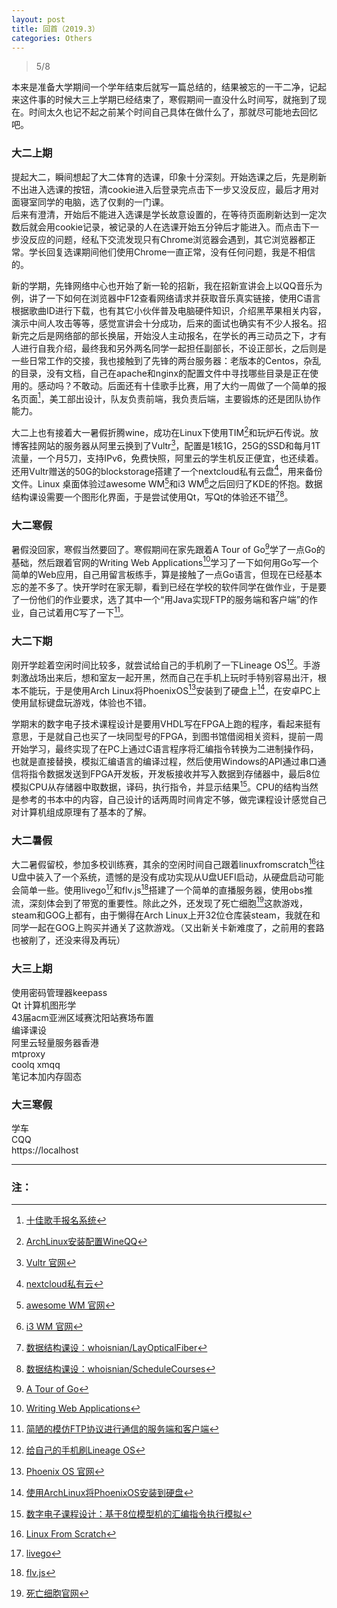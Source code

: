 ```yaml
---
layout: post
title: 回首（2019.3）
categories: Others
---
```


> 5/8  

<!-- more -->

本来是准备大学期间一个学年结束后就写一篇总结的，结果被忘的一干二净，记起来这件事的时候大三上学期已经结束了，寒假期间一直没什么时间写，就拖到了现在。时间太久也记不起之前某个时间自己具体在做什么了，那就尽可能地去回忆吧。  

### 大二上期
提起大二，瞬间想起了大二体育的选课，印象十分深刻。开始选课之后，先是刷新不出进入选课的按钮，清cookie进入后登录完点击下一步又没反应，最后才用对面寝室同学的电脑，选了仅剩的一门课。  
后来有澄清，开始后不能进入选课是学长故意设置的，在等待页面刷新达到一定次数后就会用cookie记录，被记录的人在选课开始五分钟后才能进入。而点击下一步没反应的问题，经私下交流发现只有Chrome浏览器会遇到，其它浏览器都正常。学长回复选课期间他们使用Chrome一直正常，没有任何问题，我是不相信的。  

新的学期，先锋网络中心也开始了新一轮的招新，我在招新宣讲会上以QQ音乐为例，讲了一下如何在浏览器中F12查看网络请求并获取音乐真实链接，使用C语言根据歌曲ID进行下载，也有其它小伙伴普及电脑硬件知识，介绍黑苹果相关内容，演示中间人攻击等等，感觉宣讲会十分成功，后来的面试也确实有不少人报名。招新完之后是网络部的部长换届，开始没人主动报名，在学长的再三动员之下，才有人进行自我介绍，最终我和另外两名同学一起担任副部长，不设正部长，之后则是一些日常工作的交接，我也接触到了先锋的两台服务器：老版本的Centos，杂乱的目录，没有文档，自己在apache和nginx的配置文件中寻找哪些目录是正在使用的。感动吗？不敢动。后面还有十佳歌手比赛，用了大约一周做了一个简单的报名页面[^1]，美工部出设计，队友负责前端，我负责后端，主要锻炼的还是团队协作能力。  

大二上也有接着大一暑假折腾wine，成功在Linux下使用TIM[^2]和玩炉石传说。放博客挂网站的服务器从阿里云换到了Vultr[^3]，配置是1核1G，25G的SSD和每月1T流量，一个月5刀，支持IPv6，免费快照，阿里云的学生机反正便宜，也还续着。还用Vultr赠送的50G的blockstorage搭建了一个nextcloud私有云盘[^4]，用来备份文件。Linux 桌面体验过awesome WM[^5]和i3 WM[^6]之后回归了KDE的怀抱。数据结构课设需要一个图形化界面，于是尝试使用Qt，写Qt的体验还不错[^7][^8]。  

### 大二寒假
暑假没回家，寒假当然要回了。寒假期间在家先跟着A Tour of Go[^9]学了一点Go的基础，然后跟着官网的Writing Web Applications[^10]学习了一下如何用Go写一个简单的Web应用，自己用留言板练手，算是接触了一点Go语言，但现在已经基本忘的差不多了。快开学时在家无聊，看到已经在学校的软件同学在做作业，于是要了一份他们的作业要求，选了其中一个“用Java实现FTP的服务端和客户端”的作业，自己试着用C写了一下[^11]。  

### 大二下期
刚开学趁着空闲时间比较多，就尝试给自己的手机刷了一下Lineage OS[^12]。手游刺激战场出来后，想和室友一起开黑，然而自己在手机上玩时手特别容易出汗，根本不能玩，于是使用Arch Linux将PhoenixOS[^13]安装到了硬盘上[^14]，在安卓PC上使用鼠标键盘玩游戏，体验也不错。  

学期末的数字电子技术课程设计是要用VHDL写在FPGA上跑的程序，看起来挺有意思，于是就自己也买了一块同型号的FPGA，到图书馆借阅相关资料，提前一周开始学习，最终实现了在PC上通过C语言程序将汇编指令转换为二进制操作码，也就是直接替换，模拟汇编语言的编译过程，然后使用Windows的API通过串口通信将指令数据发送到FPGA开发板，开发板接收并写入数据到存储器中，最后8位模拟CPU从存储器中取数据，译码，执行指令，并显示结果[^15]。CPU的结构当然是参考的书本中的内容，自己设计的话两周时间肯定不够，做完课程设计感觉自己对计算机组成原理有了基本的了解。  

### 大二暑假
大二暑假留校，参加多校训练赛，其余的空闲时间自己跟着linuxfromscratch[^16]往U盘中装入了一个系统，遗憾的是没有成功实现从U盘UEFI启动，从硬盘启动可能会简单一些。使用livego[^17]和flv.js[^18]搭建了一个简单的直播服务器，使用obs推流，深刻体会到了带宽的重要性。除此之外，还发现了死亡细胞[^19]这款游戏，steam和GOG上都有，由于懒得在Arch Linux上开32位仓库装steam，我就在和同学一起在GOG上购买并通关了这款游戏。（又出新关卡新难度了，之前用的套路也被削了，还没来得及再玩）  

### 大三上期
使用密码管理器keepass  
Qt 计算机图形学  
43届acm亚洲区域赛沈阳站赛场布置  
编译课设  
阿里云轻量服务器香港  
mtproxy  
coolq xmqq  
笔记本加内存固态  

### 大三寒假
学车  
CQQ  
https://localhost

---
### 注：

[^1]: [十佳歌手报名系统](https://github.com/NEUP-Net-Depart/Top-Ten-Singer-registration)  
[^2]: [ArchLinux安装配置WineQQ](https://whoisnian.com/2017/07/23/ArchLinux%E5%AE%89%E8%A3%85%E9%85%8D%E7%BD%AEWineQQ/)  
[^3]: [Vultr 官网](https://www.vultr.com/)  
[^4]: [nextcloud私有云](https://cloud.whoisnian.com/)  
[^5]: [awesome WM 官网](https://awesomewm.org/)  
[^6]: [i3 WM 官网](https://i3wm.org/)  
[^7]: [数据结构课设：whoisnian/LayOpticalFiber](https://github.com/whoisnian/LayOpticalFiber)  
[^8]: [数据结构课设：whoisnian/ScheduleCourses](https://github.com/whoisnian/ScheduleCourses)  
[^9]: [A Tour of Go](https://tour.golang.org/)  
[^10]: [Writing Web Applications](https://golang.org/doc/articles/wiki/)  
[^11]: [简陋的模仿FTP协议进行通信的服务端和客户端](https://github.com/whoisnian/SimpleFTP)  
[^12]: [给自己的手机刷Lineage OS](https://whoisnian.com/2018/03/10/Honor-8-From-EMUI-5-To-Lineage-OS-14.1/)  
[^13]: [Phoenix OS 官网](http://www.phoenixos.com/)  
[^14]: [使用ArchLinux将PhoenixOS安装到硬盘](https://whoisnian.com/2018/03/05/%E4%BD%BF%E7%94%A8ArchLinux%E5%B0%86PhoenixOS%E5%AE%89%E8%A3%85%E5%88%B0%E7%A1%AC%E7%9B%98/)  
[^15]: [数字电子课程设计：基于8位模型机的汇编指令执行模拟](https://github.com/whoisnian/AnalogCPU)  
[^16]: [Linux From Scratch](http://www.linuxfromscratch.org/lfs/index.html)  
[^17]: [livego](https://github.com/gwuhaolin/livego)
[^18]: [flv.js](https://github.com/Bilibili/flv.js/)
[^19]: [死亡细胞官网](https://dead-cells.com/)
